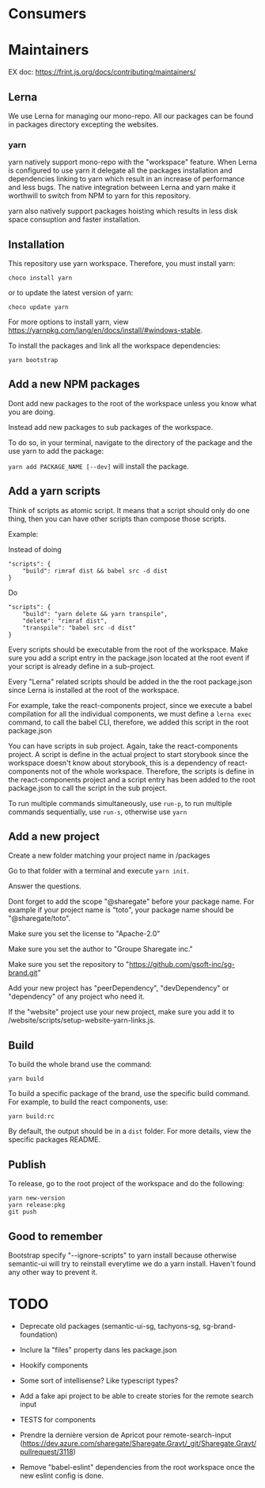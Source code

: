 # Consumers

# Maintainers

EX doc: https://frint.js.org/docs/contributing/maintainers/

## Lerna

We use Lerna for managing our mono-repo. All our packages can be found in packages directory excepting the websites.

### yarn

yarn natively support mono-repo with the "workspace" feature. When Lerna is configured to use yarn it delegate all the packages installation and dependencies linking to yarn which result in an increase of performance and less bugs. The native integration between Lerna and yarn make it worthwill to switch from NPM to yarn for this repository.

yarn also natively support packages hoisting which results in less disk space consuption and faster installation.

## Installation

This repository use yarn workspace. Therefore, you must install yarn:

```
choco install yarn
``` 

or to update the latest version of yarn:

```
choco update yarn
```

For more options to install yarn, view https://yarnpkg.com/lang/en/docs/install/#windows-stable.

To install the packages and link all the workspace dependencies:

```
yarn bootstrap
```

## Add a new NPM packages

Dont add new packages to the root of the workspace unless you know what you are doing.

Instead add new packages to sub packages of the workspace.

To do so, in your terminal, navigate to the directory of the package and the use yarn to add the package:

`yarn add PACKAGE_NAME [--dev]` will install the package.

## Add a yarn scripts

Think of scripts as atomic script. It means that a script should only do one thing, then you can have other scripts than compose those scripts.

Example:

Instead of doing

```
"scripts": {
    "build": rimraf dist && babel src -d dist 
}
```

Do

```
"scripts": {
    "build": "yarn delete && yarn transpile",
    "delete": "rimraf dist",
    "transpile": "babel src -d dist"
}
```

Every scripts should be executable from the root of the workspace. Make sure you add a script entry in the package.json located at the root event if your script is already define in a sub-project.

Every "Lerna" related scripts should be added in the the root package.json since Lerna is installed at the root of the workspace.

For example, take the react-components project, since we execute a babel compilation for all the individual components, we must define a `lerna exec` command, to call the babel CLI, therefore, we added this script in the root package.json

You can have scripts in sub project. Again, take the react-components project. A script is define in the actual project to start storybook since the workspace doesn't know about storybook, this is a dependency of react-components not of the whole workspace. Therefore, the scripts is define in the react-components project and a script entry has been added to the root package.json to call the script in the sub project.

To run multiple commands simultaneously, use `run-p`, to run multiple commands sequentially, use `run-s`, otherwise use `yarn`

## Add a new project

Create a new folder matching your project name in /packages

Go to that folder with a terminal and execute `yarn init`.

Answer the questions.

Dont forget to add the scope "@sharegate" before your package name. For example if your project name is "toto", your package name should be "@sharegate/toto".

Make sure you set the license to "Apache-2.0"

Make sure you set the author to "Groupe Sharegate inc."

Make sure you set the repository to "https://github.com/gsoft-inc/sg-brand.git"

Add your new project has "peerDependency", "devDependency" or "dependency" of any project who need it.

If the "website" project use your new project, make sure you add it to /website/scripts/setup-website-yarn-links.js.

## Build

To build the whole brand use the command:

```
yarn build
```

To build a specific package of the brand, use the specific build command. For example, to build the react components, use:

```
yarn build:rc
```

By default, the output should be in a `dist` folder. For more details, view the specific packages README.

## Publish

To release, go to the root project of the workspace and do the following:

```
yarn new-version
yarn release:pkg
git push
```

## Good to remember

Bootstrap specify "--ignore-scripts" to yarn install because otherwise semantic-ui will try to reinstall everytime we do a yarn install. Haven't found any other way to prevent it.

# TODO

- Deprecate old packages (semantic-ui-sg, tachyons-sg, sg-brand-foundation)

- Inclure la "files" property dans les package.json

- Hookify components

- Some sort of intellisense? Like typescript types?

- Add a fake api project to be able to create stories for the remote search input

- TESTS for components

- Prendre la dernière version de Apricot pour remote-search-input (https://dev.azure.com/sharegate/Sharegate.Gravt/_git/Sharegate.Gravt/pullrequest/3118)

- Remove "babel-eslint" dependencies from the root workspace once the new eslint config is done.

